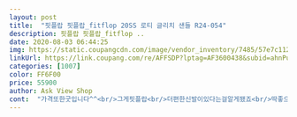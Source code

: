 ```yaml
---
layout: post 
title:  "핏플랍 핏플랍_fitflop 20SS 로티 글리치 샌들 R24-054" 
description: 핏플랍 핏플랍_fitflop ..
date: 2020-08-03 06:44:25 
img: https://static.coupangcdn.com/image/vendor_inventory/7485/57e7c112fd961768a3c6532dbed06a38a62df5409eba64e0d431ba75306c.jpg 
linkUrl: https://link.coupang.com/re/AFFSDP?lptag=AF3600438&subid=ahnPublicAsk&pageKey=1441011015&itemId=2484890671&vendorItemId=70478153969&traceid=V0-113-a38ece2dd5d40fbb 
categories: [1007] 
color: FF6F00 
price: 55900 
author: Ask View Shop 
cont:  "가격또한굿입니다^^<br/>그게핏플랍<br/>더편한신발이있다는걸알게됐죠<br/>딱좋으네요<br/>몇년후인지금발톱을다쳐서편한신발찾다결국다시핏플랍... <br/><br/>무릎.<br/>허리가안좋아구두도못신는제겐신세계였죠<br/>반사이즈업하셔야합니다<br/>반품하고<br/>발이칼발이라한치수작은걸로하니<br/>사진은저발진짜못생기고<br/>슬리퍼는작게신어야하는줄... <br/>아니더군요<br/>신발보다발이더커도ㅋ<br/>요건40작아50시켰어요<br/>작게나온거더군요외국사이즈기도하고<br/>전볼이아주아주넓은원래는235인데240을신는데<br/>정사이즈를신고<br/>진짜볼넓거든요... <br/>참고<br/>크록스만십년신다<br/>큰걸로다시샀어요<br/>편해서신고다녔었는데<br/>품질은 당근 최고죠<br/>핏플랍 말곤  딴건 못신어요 ㅎㅎ<br/>" 
---
```

